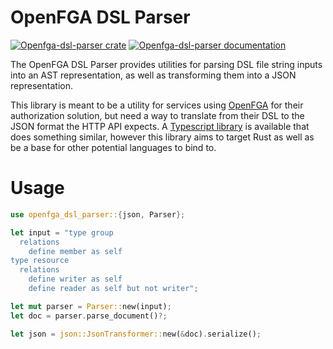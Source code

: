 # OpenFGA DSL Parser

[![Openfga-dsl-parser crate](https://img.shields.io/crates/v/openfga-dsl-parser.svg)](https://crates.io/crates/openfga-dsl-parser)
[![Openfga-dsl-parser documentation](https://docs.rs/openfga-dsl-parser/badge.svg)](https://docs.rs/openfga-dsl-parser)

The OpenFGA DSL Parser provides utilities for parsing DSL file string inputs into an AST representation, as well as transforming them into a JSON representation.

This library is meant to be a utility for services using [OpenFGA](https://openfga.dev/) for their authorization solution, but need a way to translate from their DSL to the JSON format the HTTP API expects. A [Typescript library](https://github.com/openfga/syntax-transformer) is available that does something similar, however this library aims to target Rust as well as be a base for other potential languages to bind to.

# Usage

```rust
use openfga_dsl_parser::{json, Parser};

let input = "type group
  relations
    define member as self
type resource
  relations
    define writer as self
    define reader as self but not writer";

let mut parser = Parser::new(input);
let doc = parser.parse_document()?;

let json = json::JsonTransformer::new(&doc).serialize();
```
